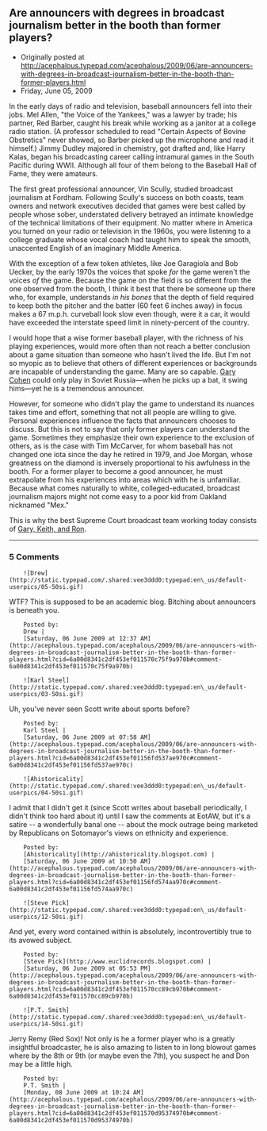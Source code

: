## Are announcers with degrees in broadcast journalism better in the booth than former players?

 * Originally posted at http://acephalous.typepad.com/acephalous/2009/06/are-announcers-with-degrees-in-broadcast-journalism-better-in-the-booth-than-former-players.html
 * Friday, June 05, 2009



In the early days of radio and television, baseball announcers fell
into their jobs. Mel Allen, "the Voice of the Yankees," was a lawyer by
trade; his partner, Red Barber, caught his break while working as a
janitor at a college radio station. (A professor scheduled to read
"Certain Aspects of Bovine Obstretics" never showed, so Barber picked
up the microphone and read it himself.) Jimmy Dudley majored in
chemistry, got drafted and, like Harry Kalas, began his broadcasting
career calling intramural games in the South Pacific during WWII.
Although all four of them belong to the Baseball Hall of Fame, they
were amateurs.

The first great professional announcer, Vin Scully, studied
broadcast journalism at Fordham. Following Scully's success on both
coasts, team owners and network executives decided that games were best
called by people whose sober, understated delivery betrayed an intimate
knowledge of the technical limitations of their equipment. No matter
where in America you turned on your radio or television in the 1960s,
you were listening to a college graduate whose vocal coach had taught
him to speak the smooth, unaccented English of an imaginary Middle
America. 

With the exception of a few token athletes, like Joe Garagiola and Bob Uecker, by the early 1970s the voices that spoke _for_ the game weren't the voices _of_
the game. Because the game on the field is so different from the one
observed from the booth, I think it best that there be someone up there
who, for example, understands _in his bones_ that the depth of
field required to keep both the pitcher and the batter (60 feet 6
inches away) in focus makes a 67 m.p.h. curveball look slow even
though, were it a car, it would have exceeded the interstate speed
limit in ninety-percent of the country. 

I would hope that a wise former baseball player, with the richness
of his playing experiences, would more often than not reach a better
conclusion about a game situation than someone who hasn't lived the
life. But I'm not so myopic as to believe that others of different
experiences or backgrounds are incapable of understanding the game.
Many are so capable. [Gary Cohen](http://www.nypost.com/seven/05152009/photos/gary\_cohen.jpg) could only play in Soviet Russia—when he picks up a bat, it swing hims—yet he is a tremendous announcer. 

However, for someone who didn't play the game to understand its
nuances takes time and effort, something that not all people are
willing to give. Personal experiences influence the facts that
announcers chooses to discuss. But this is not to say that only former
players can understand the game. Sometimes they emphasize their own
experience to the exclusion of others, as is the case with Tim
McCarver, for whom baseball has not changed one iota since the day he
retired in 1979, and Joe Morgan, whose greatness on the diamond is
inversely proportional to his awfulness in the booth. For a former
player to become a good announcer, he must extrapolate from his
experiences into areas which with he is unfamiliar. Because what comes
naturally to white, colleged-educated, broadcast journalism majors
might not come easy to a poor kid from Oakland nicknamed "Mex."

This is why the best 
Supreme Court
 broadcast team working today consists of [Gary, Keith, and Ron](http://www.pitchinforagoodcause.org/).

		

* * *

### 5 Comments 

		

                
[]()

	

		![Drew](http://static.typepad.com/.shared:vee3ddd0:typepad:en\_us/default-userpics/05-50si.gif)
	

	

		

WTF?  This is supposed to be an academic blog.  Bitching about announcers is beneath you.

	

		Posted by:
		Drew |
		[Saturday, 06 June 2009 at 12:37 AM](http://acephalous.typepad.com/acephalous/2009/06/are-announcers-with-degrees-in-broadcast-journalism-better-in-the-booth-than-former-players.html?cid=6a00d8341c2df453ef011570c75f9a970b#comment-6a00d8341c2df453ef011570c75f9a970b)

[]()

	

		![Karl Steel](http://static.typepad.com/.shared:vee3ddd0:typepad:en\_us/default-userpics/03-50si.gif)
	

	

		

Uh, you've never seen Scott write about sports before?

	

		Posted by:
		Karl Steel |
		[Saturday, 06 June 2009 at 07:58 AM](http://acephalous.typepad.com/acephalous/2009/06/are-announcers-with-degrees-in-broadcast-journalism-better-in-the-booth-than-former-players.html?cid=6a00d8341c2df453ef01156fd537ae970c#comment-6a00d8341c2df453ef01156fd537ae970c)

[]()

	

		![Ahistoricality](http://static.typepad.com/.shared:vee3ddd0:typepad:en\_us/default-userpics/04-50si.gif)
	

	

		

I admit that I didn't get it (since Scott writes about baseball periodically, I didn't think too hard about it) until I saw the comments at EotAW, but it's a satire -- a wonderfully banal one -- about the mock outrage being marketed by Republicans on Sotomayor's views on ethnicity and experience.

	

		Posted by:
		[Ahistoricality](http://ahistoricality.blogspot.com) |
		[Saturday, 06 June 2009 at 10:50 AM](http://acephalous.typepad.com/acephalous/2009/06/are-announcers-with-degrees-in-broadcast-journalism-better-in-the-booth-than-former-players.html?cid=6a00d8341c2df453ef01156fd574aa970c#comment-6a00d8341c2df453ef01156fd574aa970c)

[]()

	

		![Steve Pick](http://static.typepad.com/.shared:vee3ddd0:typepad:en\_us/default-userpics/12-50si.gif)
	

	

		

And yet, every word contained within is absolutely, incontrovertibly true to its avowed subject.

	

		Posted by:
		[Steve Pick](http://www.euclidrecords.blogspot.com) |
		[Saturday, 06 June 2009 at 05:53 PM](http://acephalous.typepad.com/acephalous/2009/06/are-announcers-with-degrees-in-broadcast-journalism-better-in-the-booth-than-former-players.html?cid=6a00d8341c2df453ef011570cc89cb970b#comment-6a00d8341c2df453ef011570cc89cb970b)

[]()

	

		![P.T. Smith](http://static.typepad.com/.shared:vee3ddd0:typepad:en\_us/default-userpics/14-50si.gif)
	

	

		

Jerry Remy (Red Sox)! Not only is he a former player who is a greatly insightful broadcaster, he is also amazing to listen to in long blowout games where by the 8th or 9th (or maybe even the 7th), you suspect he and Don may be a little high.

	

		Posted by:
		P.T. Smith |
		[Monday, 08 June 2009 at 10:24 AM](http://acephalous.typepad.com/acephalous/2009/06/are-announcers-with-degrees-in-broadcast-journalism-better-in-the-booth-than-former-players.html?cid=6a00d8341c2df453ef011570d95374970b#comment-6a00d8341c2df453ef011570d95374970b)

		

        